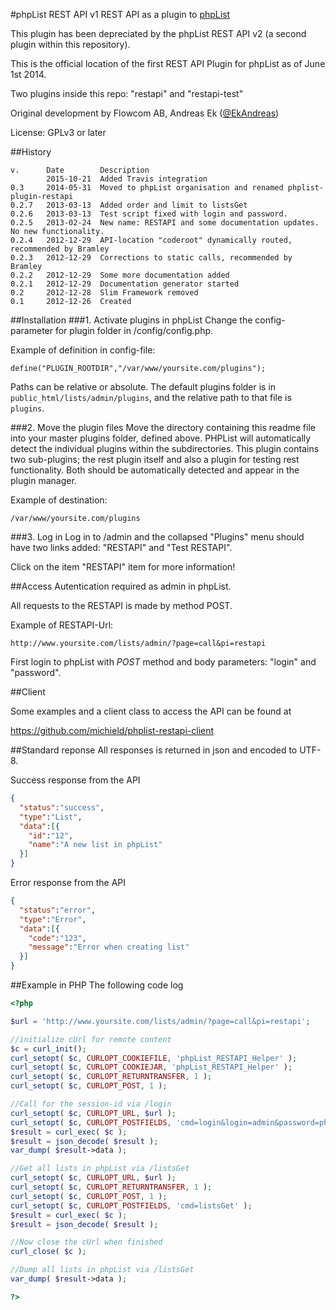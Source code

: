 #phpList REST API v1
REST API as a plugin to [phpList](https://www.phplist.com)

This plugin has been depreciated by the phpList REST API v2 (a second plugin within this repository).

This is the official location of the first REST API Plugin for phpList as of June 1st 2014.

Two plugins inside this repo: "restapi" and "restapi-test"

Original development by Flowcom AB, Andreas Ek ([@EkAndreas](https://twitter.com/ekandreas))

License: GPLv3 or later

##History
```
v.      Date        Description
        2015-10-21  Added Travis integration
0.3     2014-05-31  Moved to phpList organisation and renamed phplist-plugin-restapi
0.2.7   2013-03-13  Added order and limit to listsGet
0.2.6   2013-03-13  Test script fixed with login and password.
0.2.5   2013-02-24  New name: RESTAPI and some documentation updates. No new functionality.
0.2.4   2012-12-29  API-location "coderoot" dynamically routed, recommended by Bramley
0.2.3   2012-12-29  Corrections to static calls, recommended by Bramley
0.2.2   2012-12-29  Some more documentation added
0.2.1   2012-12-29  Documentation generator started
0.2     2012-12-28  Slim Framework removed
0.1     2012-12-26  Created
```

##Installation
###1. Activate plugins in phpList
Change the config-parameter for plugin folder in /config/config.php.

Example of definition in config-file:
```
define("PLUGIN_ROOTDIR","/var/www/yoursite.com/plugins");
```
Paths can be relative or absolute. The default plugins folder is in ```public_html/lists/admin/plugins```, and the relative path to that file is ```plugins```.

###2. Move the plugin files
Move the directory containing this readme file into your master plugins folder, defined above. PHPList will automatically detect the individual plugins within the subdirectories. This plugin contains two sub-plugins; the rest plugin itself and also a plugin for testing rest functionality. Both should be automatically detected and appear in the plugin manager.

Example of destination:
```
/var/www/yoursite.com/plugins
```

###3. Log in
Log in to /admin and the collapsed "Plugins" menu should have two links added: "RESTAPI" and "Test RESTAPI".

Click on the item "RESTAPI" item for more information!

##Access
Autentication required as admin in phpList.

All requests to the RESTAPI is made by method POST.

Example of RESTAPI-Url:
```
http://www.yoursite.com/lists/admin/?page=call&pi=restapi
```

First login to phpList with *POST* method and body parameters: "login" and "password".


##Client

Some examples and a client class to access the API can be found at

https://github.com/michield/phplist-restapi-client

##Standard reponse
All responses is returned in json and encoded to UTF-8.

Success response from the API
```json
{
  "status":"success",
  "type":"List",
  "data":[{
    "id":"12",
    "name":"A new list in phpList"
  }]
}
```
Error response from the API
```json
{
  "status":"error",
  "type":"Error",
  "data":[{
    "code":"123",
    "message":"Error when creating list"
  }]
}
```


##Example in PHP
The following code log

```php
<?php

$url = 'http://www.yoursite.com/lists/admin/?page=call&pi=restapi';

//initialize cUrl for remote content
$c = curl_init();
curl_setopt( $c, CURLOPT_COOKIEFILE, 'phpList_RESTAPI_Helper' );
curl_setopt( $c, CURLOPT_COOKIEJAR, 'phpList_RESTAPI_Helper' );
curl_setopt( $c, CURLOPT_RETURNTRANSFER, 1 );
curl_setopt( $c, CURLOPT_POST, 1 );

//Call for the session-id via /login 
curl_setopt( $c, CURLOPT_URL, $url );
curl_setopt( $c, CURLOPT_POSTFIELDS, 'cmd=login&login=admin&password=phplist' );
$result = curl_exec( $c );
$result = json_decode( $result );
var_dump( $result->data ); 

//Get all lists in phpList via /listsGet
curl_setopt( $c, CURLOPT_URL, $url );
curl_setopt( $c, CURLOPT_RETURNTRANSFER, 1 );
curl_setopt( $c, CURLOPT_POST, 1 );
curl_setopt( $c, CURLOPT_POSTFIELDS, 'cmd=listsGet' );
$result = curl_exec( $c );
$result = json_decode( $result );

//Now close the cUrl when finished 
curl_close( $c );

//Dump all lists in phpList via /listsGet
var_dump( $result->data );

?>
```
